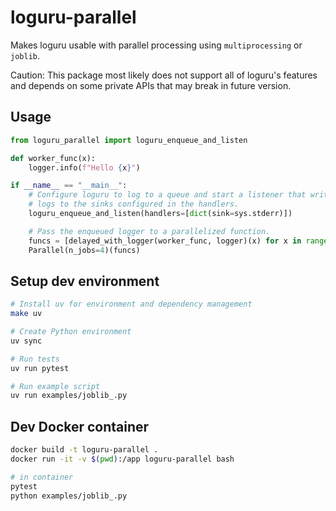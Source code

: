 # loguru-parallel
Makes loguru usable with parallel processing using `multiprocessing` or `joblib`.

Caution: This package most likely does not support all of loguru's features and depends on some private APIs that may break in future version.

## Usage

```py
from loguru_parallel import loguru_enqueue_and_listen

def worker_func(x):
    logger.info(f"Hello {x}")

if __name__ == "__main__":
    # Configure loguru to log to a queue and start a listener that writes
    # logs to the sinks configured in the handlers.
    loguru_enqueue_and_listen(handlers=[dict(sink=sys.stderr)])

    # Pass the enqueued logger to a parallelized function.
    funcs = [delayed_with_logger(worker_func, logger)(x) for x in range(10)]
    Parallel(n_jobs=4)(funcs)
```

## Setup dev environment

```sh
# Install uv for environment and dependency management
make uv

# Create Python environment
uv sync

# Run tests
uv run pytest

# Run example script
uv run examples/joblib_.py
```

## Dev Docker container

```sh
docker build -t loguru-parallel .
docker run -it -v $(pwd):/app loguru-parallel bash

# in container
pytest
python examples/joblib_.py
```

